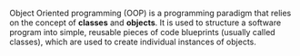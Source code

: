Object Oriented programming (OOP) is a programming paradigm that relies on the concept of **classes** and **objects**. It is used to structure a software program into simple, reusable pieces of code blueprints (usually called classes), which are used to create individual instances of objects.